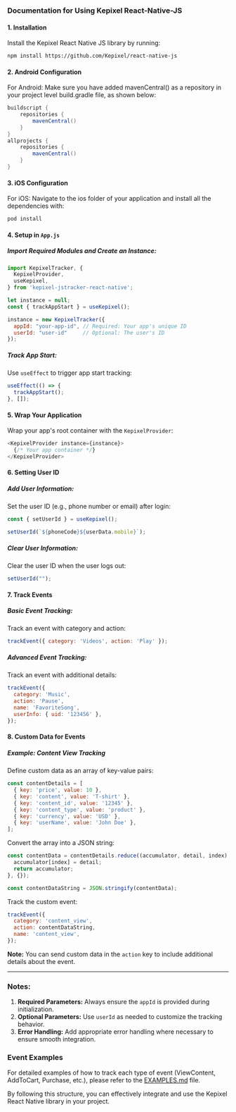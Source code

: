 ### Documentation for Using Kepixel React-Native-JS

#### 1. **Installation**
Install the Kepixel React Native JS library by running:
```bash
npm install https://github.com/Kepixel/react-native-js
```

#### 2. **Android Configuration**
For Android: Make sure you have added mavenCentral() as a repository in your project level build.gradle file, as shown below:
```gradle
buildscript {
    repositories {
        mavenCentral()
    }
}
allprojects {
    repositories {
        mavenCentral()
    }
}
```

#### 3. **iOS Configuration**
For iOS: Navigate to the ios folder of your application and install all the dependencies with:
```bash
pod install
```

#### 4. **Setup in `App.js`**

##### Import Required Modules and Create an Instance:
```javascript
import KepixelTracker, {
  KepixelProvider,
  useKepixel,
} from 'kepixel-jstracker-react-native';

let instance = null;
const { trackAppStart } = useKepixel();

instance = new KepixelTracker({
  appId: "your-app-id", // Required: Your app's unique ID
  userId: "user-id"     // Optional: The user's ID
});
```

##### Track App Start:
Use `useEffect` to trigger app start tracking:
```javascript
useEffect(() => {
  trackAppStart();
}, []);
```

#### 5. **Wrap Your Application**
Wrap your app's root container with the `KepixelProvider`:
```javascript
<KepixelProvider instance={instance}>
  {/* Your app container */}
</KepixelProvider>
```

#### 6. **Setting User ID**
##### Add User Information:
Set the user ID (e.g., phone number or email) after login:
```javascript
const { setUserId } = useKepixel();

setUserId(`${phoneCode}${userData.mobile}`);
```

##### Clear User Information:
Clear the user ID when the user logs out:
```javascript
setUserId("");
```

#### 7. **Track Events**

##### Basic Event Tracking:
Track an event with category and action:
```javascript
trackEvent({ category: 'Videos', action: 'Play' });
```

##### Advanced Event Tracking:
Track an event with additional details:
```javascript
trackEvent({
  category: 'Music',
  action: 'Pause',
  name: 'FavoriteSong',
  userInfo: { uid: '123456' },
});
```

#### 8. **Custom Data for Events**
##### Example: Content View Tracking
Define custom data as an array of key-value pairs:
```javascript
const contentDetails = [
  { key: 'price', value: 10 },
  { key: 'content', value: 'T-shirt' },
  { key: 'content_id', value: '12345' },
  { key: 'content_type', value: 'product' },
  { key: 'currency', value: 'USD' },
  { key: 'userName', value: 'John Doe' },
];
```

Convert the array into a JSON string:
```javascript
const contentData = contentDetails.reduce((accumulator, detail, index) => {
  accumulator[index] = detail;
  return accumulator;
}, {});

const contentDataString = JSON.stringify(contentData);
```

Track the custom event:
```javascript
trackEvent({
  category: 'content_view',
  action: contentDataString,
  name: 'content_view',
});
```

**Note:** You can send custom data in the `action` key to include additional details about the event.

---

### Notes:
1. **Required Parameters:** Always ensure the `appId` is provided during initialization.
2. **Optional Parameters:** Use `userId` as needed to customize the tracking behavior.
3. **Error Handling:** Add appropriate error handling where necessary to ensure smooth integration.

### Event Examples

For detailed examples of how to track each type of event (ViewContent, AddToCart, Purchase, etc.), please refer to the [EXAMPLES.md](./EXAMPLES.md) file.

By following this structure, you can effectively integrate and use the Kepixel React Native library in your project.
